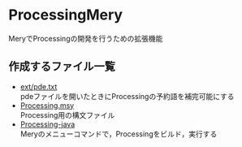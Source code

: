 # ProcessingMery
MeryでProcessingの開発を行うための拡張機能

## 作成するファイル一覧
* [ext/pde.txt](src/pde.txt)  
  pdeファイルを開いたときにProcessingの予約語を補完可能にする  
* [Processing.msy](src/Processing.msy)  
  Processing用の構文ファイル  
* [Processing-java](src/Processing-java.txt)  
  Meryのメニューコマンドで，Processingをビルド，実行する  
